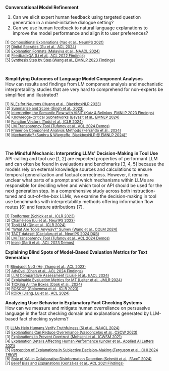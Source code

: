 <!-- InquAIrer -->
**Conversational Model Refinement**  
1. Can we elicit expert human feedback using targeted question generation in a mixed-initiative dialogue setting?
2. Can we use human feedback to natural language explanations to improve the model performance and align it to user preferences?
<p style="font-size:smaller;">
[1] <a href="https://arxiv.org/abs/2103.10415">Compositional Explanations (Yao et al., NeurIPS 2021)</a><br>
[2] <a href="https://aclanthology.org/2024.acl-long.302/">Digital Socrates (Gu et al., ACL 2024)</a><br>
[3] <a href="https://aclanthology.org/2024.naacl-long.168/">Explanation Formats (Malaviya et al., NAACL 2024)</a><br>
[4] <a href="https://aclanthology.org/2022.findings-acl.75/">FeedbackQA (Li et al., ACL 2022 Findings)</a><br>
[5] <a href="https://aclanthology.org/2023.findings-emnlp.791/">Synthesis Step by Step (Wang et al., EMNLP 2023 Findings)</a>
</p><br>

<!-- CircuiTeX -->
**Simplifying Outcomes of Language Model Component Analyses**  
How can results and findings from LM component analysis and mechanistic interpretability studies that are very hard to comprehend for non-experts be simplified and illustrated?  
<p style="font-size:smaller;">
[1] <a href="https://aclanthology.org/2023.blackboxnlp-1.24/">NLEs for Neurons (Huang et al., BlackboxNLP 2023)</a><br>
[2] <a href="https://arxiv.org/abs/2305.09863">Summarize and Score (Singh et al., 2023)</a><br>
[3] <a href="https://aclanthology.org/2023.findings-emnlp.939/">Interpreting the Semantic Flow with VISIT (Katz & Belinkov, EMNLP 2023 Findings)</a><br>
[4] <a href="https://aclanthology.org/2024.emnlp-main.376/">Knowledge-Critical Subnetworks (Bayazit et al., EMNLP 2024)</a><br>
[5] <a href="https://arxiv.org/abs/2310.15213">Function Vectors (Todd et al., ICLR 2024)</a><br>
[6] <a href="https://aclanthology.org/2024.acl-demos.6/">LM Transparency Tool (Tufanov et al., ACL 2024 Demos)</a><br>
[7] <a href="https://arxiv.org/abs/2405.00208">Primer on Component Analysis Methods (Ferrando et al., 2024)</a><br>
[8] <a href="https://aclanthology.org/2024.blackboxnlp-1.30/">Mechanistic? (Saphra & Wiegreffe, BlackboxNLP @ EMNLP 2024)"</a>
</p><br>

<!-- MindMech -->
**The Mindful Mechanic: Interpreting LLMs' Decision-Making in Tool Use**  
API-calling and tool use [1, 2] are expected properties of performant LLM and can often be found in evaluations and benchmarks [3, 4, 5] because the models rely on external knowledge sources and calculations to ensure temporal generalization and factual correctness.
However, it remains unclear what parts of a prompt and which mechanisms within LLMs are responsible for deciding when and which tool or API should be used for the next generation step.
In a comprehensive study across both instruction-tuned and out-of-the-box LLMs, we examine the decision-making in tool use benchmarks with interpretability methods offering information flow routes [6] and feature attributions [7].
<p style="font-size:smaller;">
[1] <a href="https://openreview.net/forum?id=Yacmpz84TH">Toolformer (Schick et al., ICLR 2023)</a><br>
[2] <a href="https://openreview.net/forum?id=HtqnVSCj3q">Chameleon (Lu et al., NeurIPS 2023)</a><br>
[3] <a href="https://openreview.net/forum?id=dHng2O0Jjr">ToolLLM (Qin et al., ICLR 2024)</a><br>
[4] <a href="https://openreview.net/forum?id=Xh1B90iBSR">"What Are Tools Anyway?" Survey (Wang et al., COLM 2024)</a><br>
[5] <a href="https://openreview.net/forum?id=Km2XEjH0I5">TACT dataset (Caciularu et al., NeurIPS 2024 D&B)</a><br>
[6] <a href="https://aclanthology.org/2024.acl-demos.6/">LM Transparency Tool (Tufanov et al., ACL 2024 Demos)</a><br>
[7] <a href="https://aclanthology.org/2023.acl-demo.40/">Inseq (Sarti et al., ACL 2023 Demos)</a>
</p>

<!-- MetricX -->
**Explaining Blind Spots of Model-Based Evaluation Metrics for Text Generation**
<p style="font-size:smaller;">
[1] <a href="https://aclanthology.org/2023.acl-long.674/">Blindspot NLG (He, Zhang et al., ACL 2023)</a><br>
[2] <a href="https://aclanthology.org/2024.findings-acl.80/">AdvEval (Chen et al., ACL 2024 Findings)</a><br>
[3] <a href="https://aclanthology.org/2024.eacl-long.8/">LLM Comparative Assessment (Liusie et al., EACL 2024)</a><br>
[4] <a href="https://www.jmlr.org/papers/v25/22-0416.html">Explainable Evaluation Metrics for MT (Leiter et al., JMLR 2024)</a><br>
[5] <a href="https://arxiv.org/abs/2410.03608">TICKing All the Boxes (Cook et al., 2024)</a><br>
[6] <a href="https://openreview.net/forum?id=xYlJRpzZtsY">ROSCOE (Golovneva et al., ICLR 2023)</a><br>
[7] <a href="https://aclanthology.org/2024.acl-long.60/">RORA (Jiang, Lu et al., ACL 2024)</a>
</p>

<!-- ORPEx -->
**Analyzing User Behavior in Explanatory Fact Checking Systems**  
How can we measure and mitigate human overreliance on persuasive language in the fact checking domain and explanations generated by LLM-based fact checking systems?
<p style="font-size:smaller;">
[1] <a href="https://aclanthology.org/2024.naacl-long.81/">LLMs Help Humans Verify Truthfulness (Si et al., NAACL 2024)</a><br>
[2] <a href="https://dl.acm.org/doi/10.1145/3579605">Explanations Can Reduce Overreliance (Vasconcelos et al., CSCW 2023)</a><br>
[3] <a href="https://doi.org/10.1609/icwsm.v15i1.18072">Explanations to Prevent Overtrust (Mohseni et al., ICWSM 2021)</a><br>
[4] <a href="https://doi.org/10.1002/ail2.49">Explanation Details Affecting Human Performance (Linder et al., Applied AI Letters 2021)</a><br>
[5] <a href="https://arxiv.org/abs/2404.12558">Perception of Explanations in Subjective Decision-Making (Ferguson et al., CHI 2024 TREW)</a><br>
[6] <a href="https://dl.acm.org/doi/10.1145/3630106.3659031">Role of XAI in Collaborative Disinformation Detection (Schmitt et al., FAccT 2024)</a><br>
[7] <a href="https://aclanthology.org/2021.findings-acl.259/">Belief Bias and Explanations (González et al., ACL 2021 Findings)</a>
</p><br>
